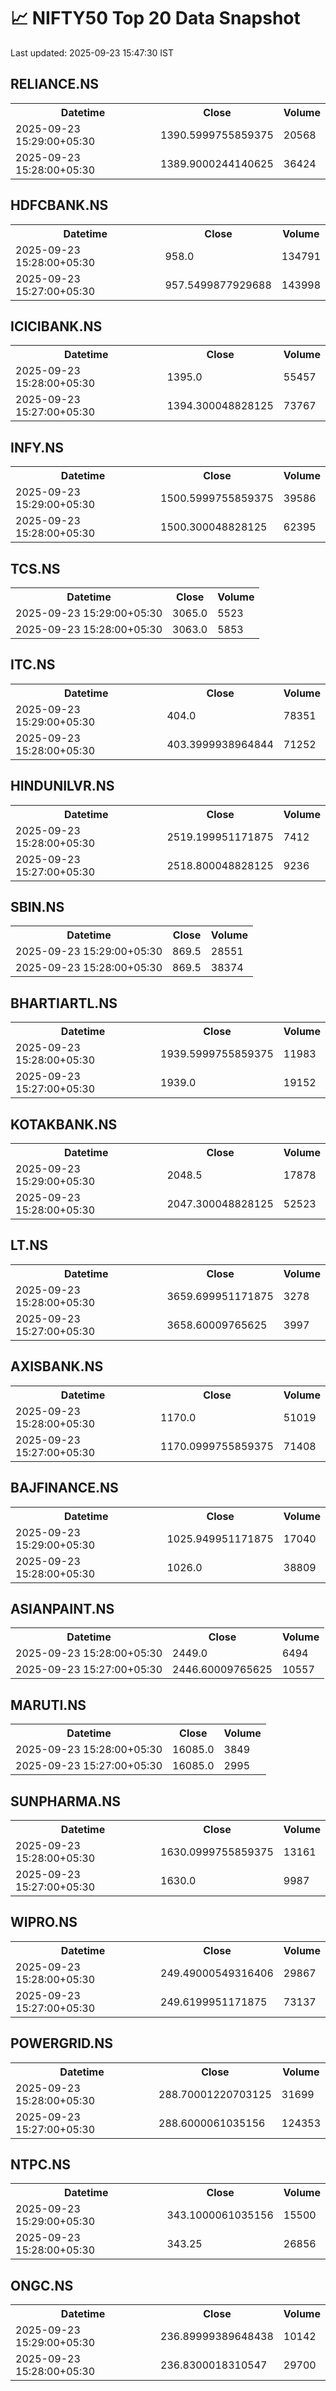 # 📈 NIFTY50 Top 20 Data Snapshot

Last updated: 2025-09-23 15:47:30 IST

## RELIANCE.NS

<table>
  <tr><th>Datetime</th><th>Close</th><th>Volume</th></tr>
  <tr><td>2025-09-23 15:29:00+05:30</td><td>1390.5999755859375</td><td>20568</td></tr>
  <tr><td>2025-09-23 15:28:00+05:30</td><td>1389.9000244140625</td><td>36424</td></tr>
</table>

## HDFCBANK.NS

<table>
  <tr><th>Datetime</th><th>Close</th><th>Volume</th></tr>
  <tr><td>2025-09-23 15:28:00+05:30</td><td>958.0</td><td>134791</td></tr>
  <tr><td>2025-09-23 15:27:00+05:30</td><td>957.5499877929688</td><td>143998</td></tr>
</table>

## ICICIBANK.NS

<table>
  <tr><th>Datetime</th><th>Close</th><th>Volume</th></tr>
  <tr><td>2025-09-23 15:28:00+05:30</td><td>1395.0</td><td>55457</td></tr>
  <tr><td>2025-09-23 15:27:00+05:30</td><td>1394.300048828125</td><td>73767</td></tr>
</table>

## INFY.NS

<table>
  <tr><th>Datetime</th><th>Close</th><th>Volume</th></tr>
  <tr><td>2025-09-23 15:29:00+05:30</td><td>1500.5999755859375</td><td>39586</td></tr>
  <tr><td>2025-09-23 15:28:00+05:30</td><td>1500.300048828125</td><td>62395</td></tr>
</table>

## TCS.NS

<table>
  <tr><th>Datetime</th><th>Close</th><th>Volume</th></tr>
  <tr><td>2025-09-23 15:29:00+05:30</td><td>3065.0</td><td>5523</td></tr>
  <tr><td>2025-09-23 15:28:00+05:30</td><td>3063.0</td><td>5853</td></tr>
</table>

## ITC.NS

<table>
  <tr><th>Datetime</th><th>Close</th><th>Volume</th></tr>
  <tr><td>2025-09-23 15:29:00+05:30</td><td>404.0</td><td>78351</td></tr>
  <tr><td>2025-09-23 15:28:00+05:30</td><td>403.3999938964844</td><td>71252</td></tr>
</table>

## HINDUNILVR.NS

<table>
  <tr><th>Datetime</th><th>Close</th><th>Volume</th></tr>
  <tr><td>2025-09-23 15:28:00+05:30</td><td>2519.199951171875</td><td>7412</td></tr>
  <tr><td>2025-09-23 15:27:00+05:30</td><td>2518.800048828125</td><td>9236</td></tr>
</table>

## SBIN.NS

<table>
  <tr><th>Datetime</th><th>Close</th><th>Volume</th></tr>
  <tr><td>2025-09-23 15:29:00+05:30</td><td>869.5</td><td>28551</td></tr>
  <tr><td>2025-09-23 15:28:00+05:30</td><td>869.5</td><td>38374</td></tr>
</table>

## BHARTIARTL.NS

<table>
  <tr><th>Datetime</th><th>Close</th><th>Volume</th></tr>
  <tr><td>2025-09-23 15:28:00+05:30</td><td>1939.5999755859375</td><td>11983</td></tr>
  <tr><td>2025-09-23 15:27:00+05:30</td><td>1939.0</td><td>19152</td></tr>
</table>

## KOTAKBANK.NS

<table>
  <tr><th>Datetime</th><th>Close</th><th>Volume</th></tr>
  <tr><td>2025-09-23 15:29:00+05:30</td><td>2048.5</td><td>17878</td></tr>
  <tr><td>2025-09-23 15:28:00+05:30</td><td>2047.300048828125</td><td>52523</td></tr>
</table>

## LT.NS

<table>
  <tr><th>Datetime</th><th>Close</th><th>Volume</th></tr>
  <tr><td>2025-09-23 15:28:00+05:30</td><td>3659.699951171875</td><td>3278</td></tr>
  <tr><td>2025-09-23 15:27:00+05:30</td><td>3658.60009765625</td><td>3997</td></tr>
</table>

## AXISBANK.NS

<table>
  <tr><th>Datetime</th><th>Close</th><th>Volume</th></tr>
  <tr><td>2025-09-23 15:28:00+05:30</td><td>1170.0</td><td>51019</td></tr>
  <tr><td>2025-09-23 15:27:00+05:30</td><td>1170.0999755859375</td><td>71408</td></tr>
</table>

## BAJFINANCE.NS

<table>
  <tr><th>Datetime</th><th>Close</th><th>Volume</th></tr>
  <tr><td>2025-09-23 15:29:00+05:30</td><td>1025.949951171875</td><td>17040</td></tr>
  <tr><td>2025-09-23 15:28:00+05:30</td><td>1026.0</td><td>38809</td></tr>
</table>

## ASIANPAINT.NS

<table>
  <tr><th>Datetime</th><th>Close</th><th>Volume</th></tr>
  <tr><td>2025-09-23 15:28:00+05:30</td><td>2449.0</td><td>6494</td></tr>
  <tr><td>2025-09-23 15:27:00+05:30</td><td>2446.60009765625</td><td>10557</td></tr>
</table>

## MARUTI.NS

<table>
  <tr><th>Datetime</th><th>Close</th><th>Volume</th></tr>
  <tr><td>2025-09-23 15:28:00+05:30</td><td>16085.0</td><td>3849</td></tr>
  <tr><td>2025-09-23 15:27:00+05:30</td><td>16085.0</td><td>2995</td></tr>
</table>

## SUNPHARMA.NS

<table>
  <tr><th>Datetime</th><th>Close</th><th>Volume</th></tr>
  <tr><td>2025-09-23 15:28:00+05:30</td><td>1630.0999755859375</td><td>13161</td></tr>
  <tr><td>2025-09-23 15:27:00+05:30</td><td>1630.0</td><td>9987</td></tr>
</table>

## WIPRO.NS

<table>
  <tr><th>Datetime</th><th>Close</th><th>Volume</th></tr>
  <tr><td>2025-09-23 15:28:00+05:30</td><td>249.49000549316406</td><td>29867</td></tr>
  <tr><td>2025-09-23 15:27:00+05:30</td><td>249.6199951171875</td><td>73137</td></tr>
</table>

## POWERGRID.NS

<table>
  <tr><th>Datetime</th><th>Close</th><th>Volume</th></tr>
  <tr><td>2025-09-23 15:28:00+05:30</td><td>288.70001220703125</td><td>31699</td></tr>
  <tr><td>2025-09-23 15:27:00+05:30</td><td>288.6000061035156</td><td>124353</td></tr>
</table>

## NTPC.NS

<table>
  <tr><th>Datetime</th><th>Close</th><th>Volume</th></tr>
  <tr><td>2025-09-23 15:29:00+05:30</td><td>343.1000061035156</td><td>15500</td></tr>
  <tr><td>2025-09-23 15:28:00+05:30</td><td>343.25</td><td>26856</td></tr>
</table>

## ONGC.NS

<table>
  <tr><th>Datetime</th><th>Close</th><th>Volume</th></tr>
  <tr><td>2025-09-23 15:29:00+05:30</td><td>236.89999389648438</td><td>10142</td></tr>
  <tr><td>2025-09-23 15:28:00+05:30</td><td>236.8300018310547</td><td>29700</td></tr>
</table>

